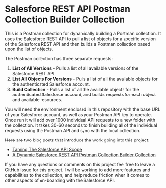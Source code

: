 # Salesforce REST API Postman Collection Builder Collection
This is a Postman collection for dynamically building a Postman collection. It uses the Salesforce REST API to pull a list of objects for a specific version of the Salesforce REST API and then builds a Postman collection based upon the list of objects.

The Postman collection has three separate requests:

1. **List of All Versions** - Pulls a list of all available versions of the Salesforce REST API.
2. **List All Objects For Versions** - Pulls a list of all the available objects for the authenticated Salesforce account.
3. **Build Collection** - Pulls a list of all the available objects for the authenticated Salesforce account, and builds requests for each object and available resources.

You will need the environment enclosed in this repository with the base URL of your Salesforce account, as well as your Postman API key to operate. Once run it will add over 1000 individual API requests to a new folder with the collection. It takes 30-60 seconds to finish building all of the individual requests using the Postman API and sync with the local collection.

Here are two blog posts that introduce the work going into this project:

- [Taming The Salesforce API Scope](http://apievangelist.com/2019/12/18/taming-the-salesforce-api-scope/)
- [A Dynamic Salesforce REST API Postman Collection Builder Collection](http://apievangelist.com/2020/01/06/a-dynamic-salesforce-rest-api-postman-collection-builder-collection/)

If you have any questions or comments on this project feel free to leave a GitHub issue for this project. I will be working to add more features and capabilities to the collection, and help reduce friction when it comes to other aspects of on-boarding with the Salesforce API.
